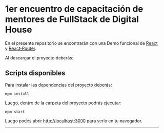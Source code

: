 # 1er encuentro de capacitación de mentores de FullStack de Digital House 

En el presente repositorio se encontrarán con una Demo funcional de [React](https://reactjs.org/) y [React-Router](https://reacttraining.com/react-router/web/guides/quick-start).

Al descargar el proyecto deberás:

## Scripts disponibles

Para instalar las dependencias del proyecto deberás:

```
npm install
```

Luego, dentro de la carpeta del proyecto podrás ejecutar:

```
npm start
```

Luego podés abrir [http://localhost:3000](http://localhost:3000) para verlo en tu navegador.

---